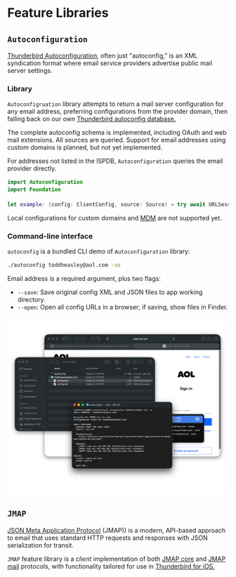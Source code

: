 # Feature Libraries

## `Autoconfiguration`

[Thunderbird Autoconfiguration](https://www.bucksch.org/1/projects/thunderbird/autoconfiguration), often just "autoconfig," is an XML syndication format where email service providers advertise public mail server settings.

### Library

`Autoconfigruation` library attempts to return a mail server configuration for any email address, preferring configurations from the provider domain, then falling back on our own [Thunderbird autoconfig database.](https://github.com/thunderbird/autoconfig)

The complete autoconfig schema is implemented, including OAuth and web mail extensions. All sources are queried. Support for email addresses using custom domains is planned, but not yet implemented.

For addresses not listed in the ISPDB, `Autoconfiguration` queries the email provider directly.

```swift
import Autoconfiguration
import Foundation

let example: (config: ClientConfig, source: Source) = try await URLSession.shared.autoconfig("toddheasley@aol.com")
```

Local configurations for custom domains and [MDM](https://support.apple.com/guide/deployment/welcome/web) are not supported yet.

### Command-line interface

`autoconfig` is a bundled CLI demo of `Autoconfiguration` library:

```zsh
./autoconfig toddheasley@aol.com -so
```

Email address is a required argument, plus two flags:

* `--save`: Save original config XML and JSON files to app working directory.
* `--open`: Open all config URLs in a browser; if saving, show files in Finder.

![](docs/autoconfig.png)

## `JMAP`

[JSON Meta Application Protocol](https://jmap.io) (JMAP)) is a modern, API-based approach to email that uses standard HTTP requests and responses with JSON serialization for transit.

`JMAP` feature library is a _client_ implementation of both [JMAP core](https://jmap.io/spec-core.html) and [JMAP mail](https://jmap.io/spec-mail.html) protocols, with functionality tailored for use in [Thunderbird for iOS.](https://github.com/thunderbird/thunderbird-ios)

